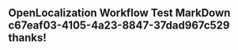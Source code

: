 <properties
ms.topic="hero-topic"
ms.test1="hero-topic"
ms.test2="test"/>

## OpenLocalization Workflow Test MarkDown c67eaf03-4105-4a23-8847-37dad967c529 thanks!
